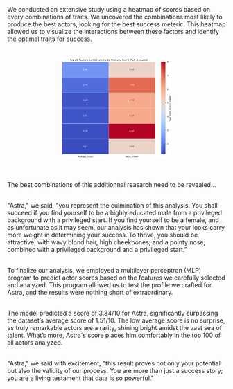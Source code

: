<br><br>
We conducted an extensive study using a heatmap of scores based on every combinations of traits. We uncovered the combinations most likely to produce the best actors, looking for the best success meteric. This heatmap allowed us to visualize the interactions between these factors and identify the optimal traits for success.<br><br>

<div style="text-align: center;">
  <img src="assets/media/heatmap.png" alt="heatmap" class="heatmap">
</div>

<style>
.heatmap {
  max-width: 50%; 
  height: auto;   
}
</style>
<br><br>
The best combinations of this additionnal reasarch need to be revealed... <br><br>

"Astra," we said, "you represent the culmination of this analysis. You shall succeed if you find yourself to be a highly educated male from a privileged background with a privileged start. If you find yourself to be a female, and as unfortunate as it may seem, our analysis has shown that your looks carry more weight in determining your success. To thrive, you should be attractive, with wavy blond hair, high cheekbones, and a pointy nose, combined with a privileged background and a privileged start."<br><br>

To finalize our analysis, we employed a multilayer perceptron (MLP) program to predict actor scores based on the features we carefully selected and analyzed. This program allowed us to test the profile we crafted for Astra, and the results were nothing short of extraordinary. <br><br>

The model predicted a score of 3.84/10 for Astra, significantly surpassing the dataset’s average score of 1.51/10. The low average score is no surprise, as truly remarkable actors are a rarity, shining bright amidst the vast sea of talent. What’s more, Astra's score places him comfortably in the top 100 of all actors analyzed.<br><br>

"Astra," we said with excitement, "this result proves not only your potential but also the validity of our process. You are more than just a success story; you are a living testament that data is so powerful."<br><br>
